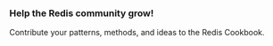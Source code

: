 ### Help the Redis community grow!

Contribute your patterns, methods, and ideas to the Redis Cookbook.